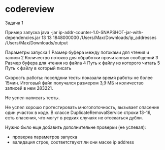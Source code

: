 # codereview

Задача 1

Пример запуска
java -jar ip-addr-counter-1.0-SNAPSHOT-jar-with-dependencies.jar 13 13 1848000000 /Users/Max/Downloads/ip_addresses /Users/Max/Downloads/output

Параметры запуска
1 Размер буфера между потоками для чтения и записи
2 Количество потоков для обработки прочитанных сообщений
3 Размер буфера для чтения из файла
4 Путь к файлу из которого читать
5 Путь к файлу в который писать

Скорость работы: поселднии тесты показали время работы не более 15мин.
Итоговый файл получался размером 3,9 МБ и количество записей в нем 283221.

Не успел написать тесты.

Не успел хорошо протестировать многопоточность, вызывает опасение один участок в коде. 
В классе DuplicateRemovalService строки 13-16, есть опасения, что могут в редких случаях не отсекаться дубли.

Нужно было еще добавить дополнительне проверки (не успевал):
- проверка параметров запуска
- валидация строк, соответствуют ли они маске ip address